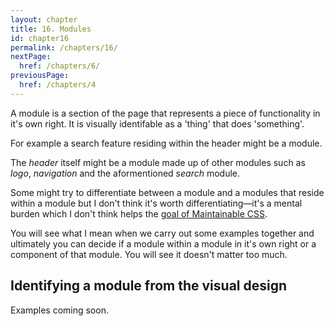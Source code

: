 ```yaml
---
layout: chapter
title: 16. Modules
id: chapter16
permalink: /chapters/16/
nextPage:
  href: /chapters/6/
previousPage:
  href: /chapters/4
---
```


A module is a section of the page that represents a piece of functionality in it's own right. It is visually identifable as a 'thing' that does 'something'.

For example a search feature residing within the header might be a module.

The *header* itself might be a module made up of other modules such as *logo*, *navigation* and the aformentioned *search* module.

Some might try to differentiate between a module and a modules that reside within a module but I don't think it's worth differentiating&mdash;it's a mental burden which I don't think helps the [goal of Maintainable CSS](/chapters/1/).

You will see what I mean when we carry out some examples together and ultimately you can decide if a module within a module in it's own right or a component of that module. You will see it doesn't matter too much.

## Identifying a module from the visual design

Examples coming soon.